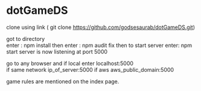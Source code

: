 # dotGameDS

clone using link 
( git clone https://github.com/godsesaurab/dotGameDS.git)

got to directory   
enter :  npm install
then enter : npm audit fix
then to start server enter: npm start
server is now listening at port 5000

go to any browser and if local enter localhost:5000   
                      if same network ip_of_server:5000
                      if aws   aws_public_domain:5000
                      
                      
 game rules are mentioned on the index page.
